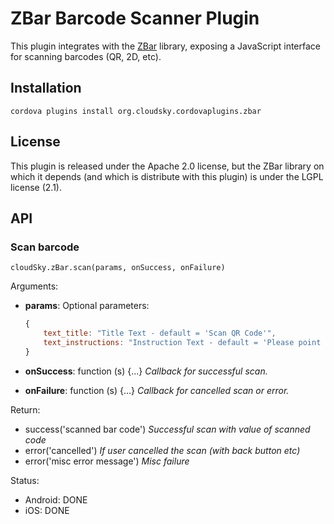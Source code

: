 # ZBar Barcode Scanner Plugin

This plugin integrates with the [ZBar](http://zbar.sourceforge.net/) library,
exposing a JavaScript interface for scanning barcodes (QR, 2D, etc).

## Installation

    cordova plugins install org.cloudsky.cordovaplugins.zbar

## License

This plugin is released under the Apache 2.0 license, but the ZBar library on which it depends (and which is distribute with this plugin) is under the LGPL license (2.1).

## API

### Scan barcode

    cloudSky.zBar.scan(params, onSuccess, onFailure)

Arguments:

- **params**: Optional parameters:

    ```javascript
    {
        text_title: "Title Text - default = 'Scan QR Code'",
        text_instructions: "Instruction Text - default = 'Please point your camera at the QR code.'",
    }
    ```

- **onSuccess**: function (s) {...} _Callback for successful scan._
- **onFailure**: function (s) {...} _Callback for cancelled scan or error._

Return:

- success('scanned bar code') _Successful scan with value of scanned code_
- error('cancelled') _If user cancelled the scan (with back button etc)_
- error('misc error message') _Misc failure_

Status:

- Android: DONE
- iOS: DONE

